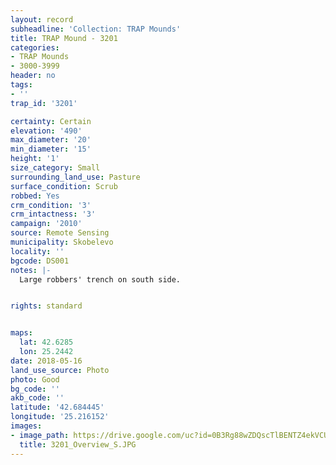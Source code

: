 ```yaml
---
layout: record
subheadline: 'Collection: TRAP Mounds'
title: TRAP Mound - 3201
categories:
- TRAP Mounds
- 3000-3999
header: no
tags:
- ''
trap_id: '3201'

certainty: Certain
elevation: '490'
max_diameter: '20'
min_diameter: '15'
height: '1'
size_category: Small
surrounding_land_use: Pasture
surface_condition: Scrub
robbed: Yes
crm_condition: '3'
crm_intactness: '3'
campaign: '2010'
source: Remote Sensing
municipality: Skobelevo
locality: ''
bgcode: DS001
notes: |-
  Large robbers' trench on south side.


rights: standard


maps:
  lat: 42.6285
  lon: 25.2442
date: 2018-05-16
land_use_source: Photo
photo: Good
bg_code: ''
akb_code: ''
latitude: '42.684445'
longitude: '25.216152'
images:
- image_path: https://drive.google.com/uc?id=0B3Rg88wZDQscTlBENTZ4ekVCUzA
  title: 3201_Overview_S.JPG
---
```


